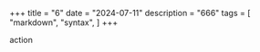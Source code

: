 +++
title = "6"
date = "2024-07-11"
description = "666"
tags = [
    "markdown",
    "syntax",
]
+++

action